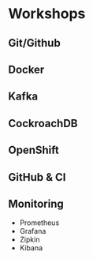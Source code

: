 # Workshops

## Git/Github

## Docker

## Kafka

## CockroachDB

## OpenShift

## GitHub & CI

## Monitoring 
- Prometheus
- Grafana
- Zipkin
- Kibana
